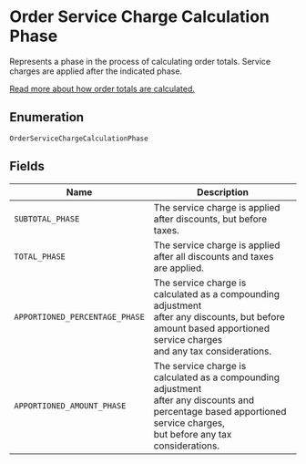 
# Order Service Charge Calculation Phase

Represents a phase in the process of calculating order totals.
Service charges are applied after the indicated phase.

[Read more about how order totals are calculated.](https://developer.squareup.com/docs/orders-api/how-it-works#how-totals-are-calculated)

## Enumeration

`OrderServiceChargeCalculationPhase`

## Fields

| Name | Description |
|  --- | --- |
| `SUBTOTAL_PHASE` | The service charge is applied after discounts, but before<br/>taxes. |
| `TOTAL_PHASE` | The service charge is applied after all discounts and taxes<br/>are applied. |
| `APPORTIONED_PERCENTAGE_PHASE` | The service charge is calculated as a compounding adjustment<br/>after any discounts, but before amount based apportioned service charges<br/>and any tax considerations. |
| `APPORTIONED_AMOUNT_PHASE` | The service charge is calculated as a compounding adjustment<br/>after any discounts and percentage based apportioned service charges,<br/>but before any tax considerations. |

